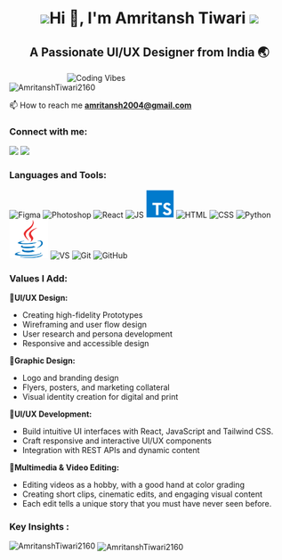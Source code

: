 <h1 align="center"><img src="https://user-images.githubusercontent.com/74038190/213844263-a8897a51-32f4-4b3b-b5c2-e1528b89f6f3.png" width="50px" />Hi 👋, I'm Amritansh Tiwari <img src="https://user-images.githubusercontent.com/74038190/213844263-a8897a51-32f4-4b3b-b5c2-e1528b89f6f3.png" width="50px" /></h1>                    
<h2 align="center">
  A Passionate UI/UX Designer from India 🌏
</h2>

<img align="right" alt="Coding Vibes" Width="400" src="https://user-images.githubusercontent.com/74038190/212749447-bfb7e725-6987-49d9-ae85-2015e3e7cc41.gif">

<p align="left"> <img src="https://komarev.com/ghpvc/?username=AmritanshTiwari2160&label=Profile%20views&color=0e75b6&style=flat" alt="AmritanshTiwari2160" /> </p>

📫 How to reach me **amritansh2004@gmail.com**

<h3 align="left">Connect with me:</h3>
<a href="https://linkedin.com/in/amritansh-tiwari-2864a524a" target="blank"><img src="https://user-images.githubusercontent.com/74038190/235294012-0a55e343-37ad-4b0f-924f-c8431d9d2483.gif" width="60"></a>
<a href="https://www.youtube.com/channel/UCQtc_BsilfXLvlZDDvxSUgA" target="blank"><img src="https://user-images.githubusercontent.com/74038190/235294007-de441046-823e-4eff-89bf-d4df52858b65.gif" width="52"></a>
</p>

<h3 align="left">Languages and Tools:</h3>
<p align="left">
  
  <img src="https://upload.wikimedia.org/wikipedia/commons/3/33/Figma-logo.svg" width="35" alt="Figma">
  <img src="https://upload.wikimedia.org/wikipedia/commons/a/af/Adobe_Photoshop_CC_icon.svg" width="60" alt="Photoshop">
  <img src="https://user-images.githubusercontent.com/74038190/212257467-871d32b7-e401-42e8-a166-fcfd7baa4c6b.gif" width="60" alt="React">
  <img src="https://user-images.githubusercontent.com/74038190/212257454-16e3712e-945a-4ca2-b238-408ad0bf87e6.gif" width="56" alt="JS">
  <img src="https://raw.githubusercontent.com/devicons/devicon/master/icons/typescript/typescript-original.svg" width="50" alt="TypeScript">
  <img src="https://github.com/Anmol-Baranwal/Cool-GIFs-For-GitHub/assets/74038190/29fd6286-4e7b-4d6c-818f-c4765d5e39a9" width="60" alt="HTML">
  <img src="https://github.com/Anmol-Baranwal/Cool-GIFs-For-GitHub/assets/74038190/67f477ed-6624-42da-99f0-1a7b1a16eecb" width="60" alt="CSS">
  <img src="https://user-images.githubusercontent.com/74038190/212257472-08e52665-c503-4bd9-aa20-f5a4dae769b5.gif" width="60" alt="Python">
  <img src="https://raw.githubusercontent.com/devicons/devicon/master/icons/java/java-original.svg" alt="Java" width="70" alt="Java">
  <img src="https://user-images.githubusercontent.com/74038190/212257465-7ce8d493-cac5-494e-982a-5a9deb852c4b.gif" width="55" alt="VS">
  <img src="https://user-images.githubusercontent.com/74038190/212281775-b468df30-4edc-4bf8-a4ee-f52e1aaddc86.gif" width="70" alt="Git">
  <img src="https://user-images.githubusercontent.com/74038190/212257468-1e9a91f1-b626-4baa-b15d-5c385dfa7ed2.gif" width="55" alt="GitHub">

</p>

<h3 align="left">Values I Add:</h3>

<p><strong>📍UI/UX Design:</strong></p>
<ul>
  <li>Creating high-fidelity Prototypes</li>
  <li>Wireframing and user flow design</li>
  <li>User research and persona development</li>
  <li>Responsive and accessible design</li>
</ul>

<p><strong>📍Graphic Design:</strong></p>
<ul>
  <li>Logo and branding design</li>
  <li>Flyers, posters, and marketing collateral</li>
  <li>Visual identity creation for digital and print</li>
</ul>

<p><strong>📍UI/UX Development:</strong></p>
<ul>
  <li>Build intuitive UI interfaces with React, JavaScript and Tailwind CSS.</li>
  <li>Craft responsive and interactive UI/UX components</li>
  <li>Integration with REST APIs and dynamic content</li>
</ul>

<p><strong>📍Multimedia & Video Editing:</strong></p>
<ul>
  <li>Editing videos as a hobby, with a good hand at color grading</li>
  <li>Creating short clips, cinematic edits, and engaging visual content</li>
  <li>Each edit tells a unique story that you must have never seen before.</li>
</ul>

### Key Insights :

<p><img align="left" src="https://github-readme-stats.vercel.app/api/top-langs?username=AmritanshTiwari2160&show_icons=true&locale=en&layout=compact" alt="AmritanshTiwari2160" /></p>

<p>&nbsp;<img align="center" src="https://github-readme-stats.vercel.app/api?username=AmritanshTiwari2160&show_icons=true&locale=en" alt="AmritanshTiwari2160" /></p>
